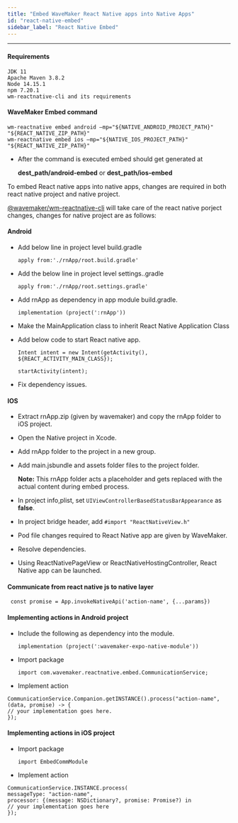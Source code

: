 ```yaml
---
title: "Embed WaveMaker React Native apps into Native Apps"
id: "react-native-embed"
sidebar_label: "React Native Embed"
---
```

---

#### Requirements

    JDK 11 
    Apache Maven 3.8.2
    Node 14.15.1
    npm 7.20.1
    wm-reactnative-cli and its requirements

#### WaveMaker Embed command

    wm-reactnative embed android –mp="${NATIVE_ANDROID_PROJECT_PATH}" "${REACT_NATIVE_ZIP_PATH}"
    wm-reactnative embed ios –mp="${NATIVE_IOS_PROJECT_PATH}" "${REACT_NATIVE_ZIP_PATH}"

- After the command is executed embed should get generated at 

    **dest_path/android-embed** or **dest_path/ios-embed**

To embed React native apps into native apps, changes are required in both react native project and native project.

[@wavemaker/wm-reactnative-cli](https://github.com/wavemaker/wm-reactnative-cli) will take care of the react native porject changes, changes for native project are as follows:

#### Android

- Add below line in project level build.gradle

    `apply from:'./rnApp/root.build.gradle'`

- Add the below line in project level settings..gradle

    `apply from:'./rnApp/root.settings.gradle'`

- Add rnApp as dependency in app module build.gradle.

    `implementation (project(':rnApp'))`

- Make the MainApplication class to inherit React Native Application Class

- Add below code to start React native app.

    `Intent intent = new Intent(getActivity(), ${REACT_ACTIVITY_MAIN_CLASS});`
    
    `startActivity(intent);`

- Fix dependency issues.

#### IOS

- Extract rnApp.zip (given by wavemaker) and copy the rnApp folder to iOS project.

- Open the Native project in Xcode.

- Add rnApp folder to the project in a new group.

- Add main.jsbundle and assets folder files to the project folder.

    **Note:** This rnApp folder acts a placeholder and gets replaced with the actual content during embed process.

- In project info,plist, set `UIViewControllerBasedStatusBarAppearance` as **false**.

- In project bridge header, add `#import "ReactNativeView.h"`

- Pod file changes required to React Native app are given by WaveMaker.

- Resolve dependencies.

- Using ReactNativePageView or ReactNativeHostingController, React Native app can be launched.

#### Communicate from react native js to native layer 

     const promise = App.invokeNativeApi('action-name', {...params})

#### Implementing actions in Android project

- Include the following as dependency into the module.

    `implementation (project(':wavemaker-expo-native-module'))`

- Import package

    `import com.wavemaker.reactnative.embed.CommunicationService;`

- Implement action

```
CommunicationService.Companion.getINSTANCE().process("action-name",(data, promise) -> {
// your implementation goes here.
});
```

#### Implementing actions in iOS project

- Import package

    `import EmbedCommModule`

- Implement action

```
CommunicationService.INSTANCE.process(
messageType: "action-name",
processor: {(message: NSDictionary?, promise: Promise?) in
// your implementation goes here
});
```
